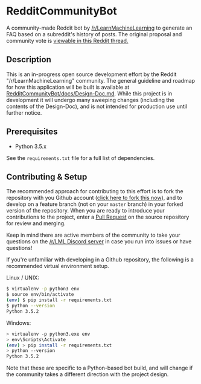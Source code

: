 # RedditCommunityBot

A community-made Reddit bot by [/r/LearnMachineLearning](https://www.reddit.com/r/learnmachinelearning) to generate an FAQ based on a subreddit's history of posts. The original proposal and community vote is [viewable in this Reddit thread.](https://www.reddit.com/r/learnmachinelearning/comments/77xjtw/lets_build_a_reddit_bot_together/)

## Description

This is an in-progress open source development effort by the Reddit "/r/LearnMachineLearning" community. The general guideline and roadmap for how this application will be built is available at [RedditCommunityBot/docs/Design-Doc.md](https://github.com/LearnMachineLearning/RedditCommunityBot/tree/master/docs/Design-Doc.md). While this project is in development it will undergo many sweeping changes (including the contents of the Design-Doc), and is not intended for production use until further notice.

## Prerequisites

- Python 3.5.x

See the `requirements.txt` file for a full list of dependencies.

## Contributing & Setup

The recommended approach for contributing to this effort is to fork the repository with you Github account ([click here to fork this now](https://github.com/LearnMachineLearning/RedditCommunityBot/blob/docwriting/docs/Design-Doc.md#fork-destination-box)), and to develop on a feature branch (not on your `master` branch) in your forked version of the repository. When you are ready to introduce your contributions to the project, enter a [Pull Request](https://github.com/LearnMachineLearning/RedditCommunityBot/pulls) on the source repository for review and merging.

Keep in mind there are active members of the community to take your questions on the [/r/LML Discord server](https://discord.gg/G3rvFKF) in case you run into issues or have questions!

If you're unfamiliar with developing in a Github repository, the following is a recommended virtual environment setup.

Linux / UNIX:

```bash
$ virtualenv -p python3 env
$ source env/bin/activate
(env) $ pip install -r requirements.txt
$ python --version
Python 3.5.2
```

Windows:

```bash
> virtualenv -p python3.exe env
> env\Scripts\Activate
(env) > pip install -r requirements.txt
> python --version
Python 3.5.2
```

Note that these are specific to a Python-based bot build, and will change if the community takes a different direction with the project design.